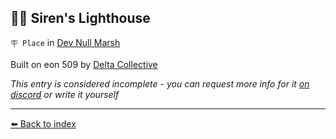 ## 🧜‍♀️ Siren's Lighthouse

`🪧 Place` in [Dev Null Marsh](/dev_null_marsh.html)

Built on eon 509 by [Delta Collective](/delta_collective.html)

_This entry is considered incomplete - you can request more info for it [on discord](<https://discord.com/channels/562910943848169472/1173922660489633802>) or write it yourself_


----------
[⬅️ Back to index](/index.md#c210_s)